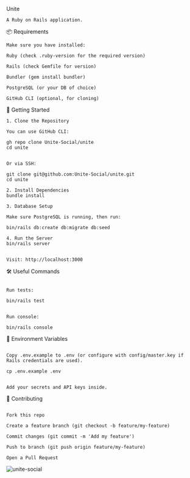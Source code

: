 Unite
```
A Ruby on Rails application.
```

📦 Requirements
```
Make sure you have installed:

Ruby (check .ruby-version for the required version)

Rails (check Gemfile for version)

Bundler (gem install bundler)

PostgreSQL (or your DB of choice)

GitHub CLI (optional, for cloning)
```

🚀 Getting Started
```
1. Clone the Repository

You can use GitHub CLI:

gh repo clone Unite-Social/unite
cd unite


Or via SSH:

git clone git@github.com:Unite-Social/unite.git
cd unite

2. Install Dependencies
bundle install

3. Database Setup

Make sure PostgreSQL is running, then run:

bin/rails db:create db:migrate db:seed

4. Run the Server
bin/rails server


Visit: http://localhost:3000
```

🛠 Useful Commands
```

Run tests:

bin/rails test


Run console:

bin/rails console
```

🔑 Environment Variables
```

Copy .env.example to .env (or configure with config/master.key if Rails credentials are used).

cp .env.example .env


Add your secrets and API keys inside.
```

🤝 Contributing
```

Fork this repo

Create a feature branch (git checkout -b feature/my-feature)

Commit changes (git commit -m 'Add my feature')

Push to branch (git push origin feature/my-feature)

Open a Pull Request
```
![unite-social](https://github.com/user-attachments/assets/8e9562ea-b875-46f5-8b87-5a764e691d66)

